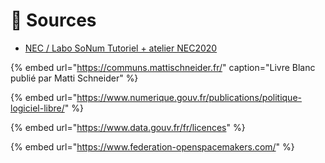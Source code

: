 # 🧲 Sources

* [NEC / Labo SoNum Tutoriel + atelier NEC2020](https://doc.incubateur.net/outils-communs/v/nec-inno3/)



{% embed url="https://communs.mattischneider.fr/" caption="Livre Blanc publié par Matti Schneider" %}

{% embed url="https://www.numerique.gouv.fr/publications/politique-logiciel-libre/" %}

{% embed url="https://www.data.gouv.fr/fr/licences" %}

{% embed url="https://www.federation-openspacemakers.com/" %}



